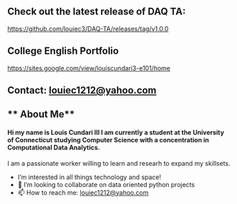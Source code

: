 ## **Check out the latest release of DAQ TA:** 
https://github.com/louiec3/DAQ-TA/releases/tag/v1.0.0 

## **College English Portfolio**
https://sites.google.com/view/louiscundari3-e101/home

## Contact: louiec1212@yahoo.com

## ** About Me**

#### Hi my name is Louis Cundari III I am currently a student at the University of Connecticut studying Computer Science with a concentration in Computational Data Analytics.

I am a passionate worker willing to learn and researh to expand my skillsets. 

- I’m interested in all things technology and space!
- 💞️ I’m looking to collaborate on data oriented python projects
- 📫 How to reach me: louiec1212@yahoo.com

<!---
louiec3/louiec3 is a ✨ special ✨ repository because its `README.md` (this file) appears on your GitHub profile.
You can click the Preview link to take a look at your changes.
--->
